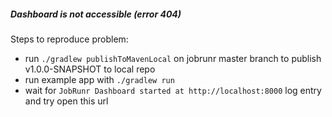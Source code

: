##### Dashboard is not accessible (error 404)
Steps to reproduce problem:
* run `./gradlew publishToMavenLocal` on jobrunr master branch to publish v1.0.0-SNAPSHOT to local repo
* run example app with `./gradlew run`
* wait for `JobRunr Dashboard started at http://localhost:8000` log entry and try open this url
